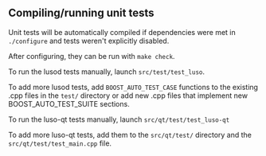 Compiling/running unit tests
------------------------------------

Unit tests will be automatically compiled if dependencies were met in `./configure`
and tests weren't explicitly disabled.

After configuring, they can be run with `make check`.

To run the lusod tests manually, launch `src/test/test_luso`.

To add more lusod tests, add `BOOST_AUTO_TEST_CASE` functions to the existing
.cpp files in the `test/` directory or add new .cpp files that
implement new BOOST_AUTO_TEST_SUITE sections.

To run the luso-qt tests manually, launch `src/qt/test/test_luso-qt`

To add more luso-qt tests, add them to the `src/qt/test/` directory and
the `src/qt/test/test_main.cpp` file.
